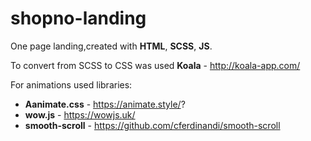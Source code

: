 # shopno-landing
One page landing,сreated with **HTML**, **SCSS**, **JS**.

To convert from SCSS to CSS was used **Koala** - http://koala-app.com/

For animations used libraries:
 * **Aanimate.css** - https://animate.style/?
 * **wow.js** - https://wowjs.uk/ 
 * **smooth-scroll** - https://github.com/cferdinandi/smooth-scroll
